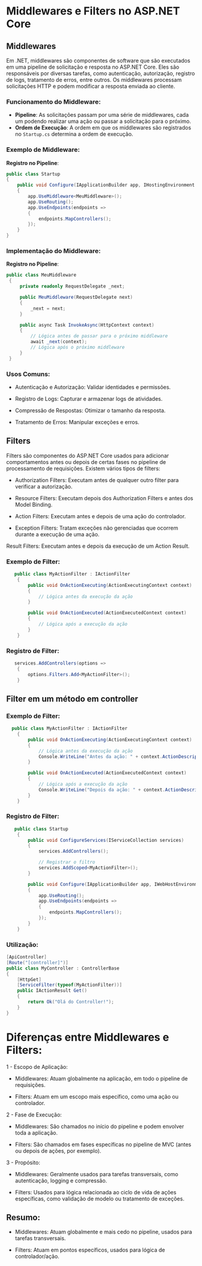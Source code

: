 # Middlewares e Filters no ASP.NET Core

## Middlewares
Em .NET, middlewares são componentes de software que são executados em uma pipeline de solicitação e resposta no ASP.NET Core. Eles são responsáveis por diversas tarefas, como autenticação, autorização, registro de logs, tratamento de erros, entre outros. Os middlewares processam solicitações HTTP e podem modificar a resposta enviada ao cliente.

### Funcionamento do Middleware:
- **Pipeline**: As solicitações passam por uma série de middlewares, cada um podendo realizar uma ação ou passar a solicitação para o próximo.
- **Ordem de Execução**: A ordem em que os middlewares são registrados no `Startup.cs` determina a ordem de execução.

### Exemplo de Middleware:
**Registro no Pipeline**:
   ```csharp
   public class Startup
   {
       public void Configure(IApplicationBuilder app, IHostingEnvironment env)
       {
           app.UseMiddleware<MeuMiddleware>();
           app.UseRouting();
           app.UseEndpoints(endpoints =>
           {
               endpoints.MapControllers();
           });
       }
   }
   ```

### Implementação do Middleware:
**Registro no Pipeline**:
   ```csharp
   public class MeuMiddleware
    {
        private readonly RequestDelegate _next;

        public MeuMiddleware(RequestDelegate next)
        {
            _next = next;
        }

        public async Task InvokeAsync(HttpContext context)
        {
            // Lógica antes de passar para o próximo middleware
            await _next(context);
            // Lógica após o próximo middleware
        }
    }
   ```

### Usos Comuns:
* Autenticação e Autorização: Validar identidades e permissões.

* Registro de Logs: Capturar e armazenar logs de atividades.

* Compressão de Respostas: Otimizar o tamanho da resposta.

* Tratamento de Erros: Manipular exceções e erros.



## Filters

Filters são componentes do ASP.NET Core usados para adicionar comportamentos antes ou depois de certas fases no pipeline de processamento de requisições. Existem vários tipos de filters:

* Authorization Filters: Executam antes de qualquer outro filter para verificar a autorização.

* Resource Filters: Executam depois dos Authorization Filters e antes dos Model Binding.

* Action Filters: Executam antes e depois de uma ação do controlador.

* Exception Filters: Tratam exceções não gerenciadas que ocorrem durante a execução de uma ação.

Result Filters: Executam antes e depois da execução de um Action Result.

### Exemplo de Filter:
```csharp
   public class MyActionFilter : IActionFilter
    {
        public void OnActionExecuting(ActionExecutingContext context)
        {
            // Lógica antes da execução da ação
        }

        public void OnActionExecuted(ActionExecutedContext context)
        {
            // Lógica após a execução da ação
        }
    }
   ```

   ### Registro de Filter:
```csharp
   services.AddControllers(options =>
    {
        options.Filters.Add<MyActionFilter>();
    }
   ```


## Filter em um método em controller
### Exemplo de Filter:
```csharp
  public class MyActionFilter : IActionFilter
    {
        public void OnActionExecuting(ActionExecutingContext context)
        {
            // Lógica antes da execução da ação
            Console.WriteLine("Antes da ação: " + context.ActionDescriptor.DisplayName);
        }

        public void OnActionExecuted(ActionExecutedContext context)
        {
            // Lógica após a execução da ação
            Console.WriteLine("Depois da ação: " + context.ActionDescriptor.DisplayName);
        }
    }
   ```
   ### Registro de Filter:
```csharp
   public class Startup
    {
        public void ConfigureServices(IServiceCollection services)
        {
            services.AddControllers();

            // Registrar o filtro
            services.AddScoped<MyActionFilter>();
        }

        public void Configure(IApplicationBuilder app, IWebHostEnvironment env)
        {
            app.UseRouting();
            app.UseEndpoints(endpoints =>
            {
                endpoints.MapControllers();
            });
        }
    }
   ```
   ### Utilização:
```csharp
[ApiController]
[Route("[controller]")]
public class MyController : ControllerBase
{
    [HttpGet]
    [ServiceFilter(typeof(MyActionFilter))]
    public IActionResult Get()
    {
        return Ok("Olá do Controller!");
    }
}
   ```




# Diferenças entre Middlewares e Filters:
1 - Escopo de Aplicação:

* Middlewares: Atuam globalmente na aplicação, em todo o pipeline de requisições.

* Filters: Atuam em um escopo mais específico, como uma ação ou controlador.

2 - Fase de Execução:

* Middlewares: São chamados no início do pipeline e podem envolver toda a aplicação.

* Filters: São chamados em fases específicas no pipeline de MVC (antes ou depois de ações, por exemplo).

3 - Propósito:

* Middlewares: Geralmente usados para tarefas transversais, como autenticação, logging e compressão.

* Filters: Usados para lógica relacionada ao ciclo de vida de ações específicas, como validação de modelo ou tratamento de exceções.


## Resumo:
* Middlewares: Atuam globalmente e mais cedo no pipeline, usados para tarefas transversais.

* Filters: Atuam em pontos específicos, usados para lógica de controlador/ação.